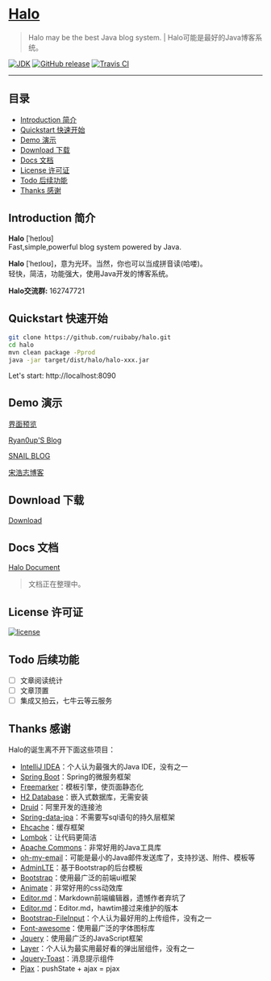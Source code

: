 <h1><a href="#" target="_blank">Halo</a></h1>

> Halo may be the best Java blog system. | Halo可能是最好的Java博客系统。

[![JDK](https://img.shields.io/badge/JDK-1.8-yellow.svg)](#)
[![GitHub release](https://img.shields.io/github/release/ruibaby/halo.svg)](https://github.com/ruibaby/halo/releases)
[![Travis CI](https://img.shields.io/travis/ruibaby/halo.svg)](https://travis-ci.org/ruibaby/halo)

------------------------------

## 目录

- [Introduction 简介](#introduction-简介)
- [Quickstart 快速开始](#quickstart-快速开始)
- [Demo 演示](#demo-演示)
- [Download 下载](#download-下载)
- [Docs 文档](#docs-文档)
- [License 许可证](#license-许可证)
- [Todo 后续功能](#todo-后续功能)
- [Thanks 感谢](#thanks-感谢)

## Introduction 简介

**Halo** [ˈheɪloʊ]<br>
Fast,simple,powerful blog system powered by Java.

**Halo** [ˈheɪloʊ]，意为光环。当然，你也可以当成拼音读(哈喽)。<br>
轻快，简洁，功能强大，使用Java开发的博客系统。

**Halo交流群:** 162747721

## Quickstart 快速开始

```bash
git clone https://github.com/ruibaby/halo.git
cd halo
mvn clean package -Pprod
java -jar target/dist/halo/halo-xxx.jar
```

Let's start: http://localhost:8090

## Demo 演示

[界面预览](PREVIEW.md)

[Ryan0up'S Blog](https://ryanc.cc)

[SNAIL BLOG](https://slogc.cc)

[宋浩志博客](http://songhaozhi.com/)

## Download 下载

[Download](https://github.com/ruibaby/halo/releases)

## Docs 文档

[Halo Document](https://halo-doc.ryanc.cc)

>文档正在整理中。

## License 许可证

[![license](https://img.shields.io/github/license/ruibaby/halo.svg)](https://github.com/ruibaby/halo/blob/master/LICENSE)

## Todo 后续功能

- [ ] 文章阅读统计
- [ ] 文章顶置
- [ ] 集成又拍云，七牛云等云服务

## Thanks 感谢

Halo的诞生离不开下面这些项目：

- [IntelliJ IDEA](https://www.jetbrains.com/idea/)：个人认为最强大的Java IDE，没有之一
- [Spring Boot](https://github.com/spring-projects/spring-boot)：Spring的微服务框架
- [Freemarker](https://freemarker.apache.org/)：模板引擎，使页面静态化
- [H2 Database](https://github.com/h2database/h2database)：嵌入式数据库，无需安装
- [Druid](https://github.com/alibaba/druid)：阿里开发的连接池
- [Spring-data-jpa](https://github.com/spring-projects/spring-data-jpa.git)：不需要写sql语句的持久层框架
- [Ehcache](http://www.ehcache.org/)：缓存框架
- [Lombok](https://www.projectlombok.org/)：让代码更简洁
- [Apache Commons](http://commons.apache.org/)：非常好用的Java工具库
- [oh-my-email](https://github.com/biezhi/oh-my-email)：可能是最小的Java邮件发送库了，支持抄送、附件、模板等
- [AdminLTE](https://github.com/almasaeed2010/AdminLTE)：基于Bootstrap的后台模板
- [Bootstrap](https://github.com/twbs/bootstrap.git)：使用最广泛的前端ui框架
- [Animate](https://github.com/daneden/animate.css.git)：非常好用的css动效库
- [Editor.md](https://github.com/pandao/editor.md.git)：Markdown前端编辑器，遗憾作者弃坑了
- [Editor.md](https://github.com/hawtim/editor.md)：Editor.md，hawtim接过来维护的版本
- [Bootstrap-FileInput](https://github.com/kartik-v/bootstrap-fileinput.git)：个人认为最好用的上传组件，没有之一
- [Font-awesome](https://github.com/FortAwesome/Font-Awesome.git)：使用最广泛的字体图标库
- [Jquery](https://github.com/jquery/jquery.git)：使用最广泛的JavaScript框架
- [Layer](https://github.com/sentsin/layer.git)：个人认为最实用最好看的弹出层组件，没有之一
- [Jquery-Toast](https://github.com/kamranahmedse/jquery-toast-plugin)：消息提示组件
- [Pjax](https://github.com/defunkt/jquery-pjax.git)：pushState + ajax = pjax

